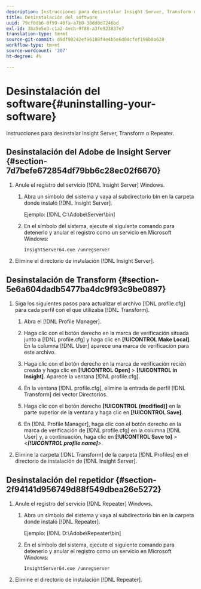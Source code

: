 ```yaml
---
description: Instrucciones para desinstalar Insight Server, Transform o Repeater.
title: Desinstalación del software
uuid: 79cf0db6-0f99-40fa-a7b0-38dd8d7246bd
exl-id: 3ba5e5e3-c1a2-4ecb-9f88-a3fe923837e7
translation-type: tm+mt
source-git-commit: d9df90242ef96188f4e4b5e6d04cfef196b0a628
workflow-type: tm+mt
source-wordcount: '207'
ht-degree: 4%

---
```


# Desinstalación del software{#uninstalling-your-software}

Instrucciones para desinstalar Insight Server, Transform o Repeater.

## Desinstalación del Adobe de Insight Server {#section-7d7befe672854df79bb6c28ec02f6670}

1. Anule el registro del servicio [!DNL Insight Server] Windows.

   1. Abra un símbolo del sistema y vaya al subdirectorio bin en la carpeta donde instaló [!DNL Insight Server].

      Ejemplo: [!DNL C:\Adobe\Server\bin]

   1. En el símbolo del sistema, ejecute el siguiente comando para detenerlo y anular el registro como un servicio en Microsoft Windows:

      ```
      InsightServer64.exe /unregserver
      ```

1. Elimine el directorio de instalación [!DNL Insight Server].

## Desinstalación de Transform {#section-5e6a604dadb5477ba4dc9f93c9be0897}

1. Siga los siguientes pasos para actualizar el archivo [!DNL profile.cfg] para cada perfil con el que utilizaba [!DNL Transform].

   1. Abra el [!DNL Profile Manager].
   1. Haga clic con el botón derecho en la marca de verificación situada junto a [!DNL profile.cfg] y haga clic en **[!UICONTROL Make Local]**. En la columna [!DNL User] aparece una marca de verificación para este archivo.

   1. Haga clic con el botón derecho en la marca de verificación recién creada y haga clic en **[!UICONTROL Open]** > **[!UICONTROL in Insight]**. Aparece la ventana [!DNL profile.cfg].

   1. En la ventana [!DNL profile.cfg], elimine la entrada de perfil [!DNL Transform] del vector Directorios.

   1. Haga clic con el botón derecho **[!UICONTROL (modified)]** en la parte superior de la ventana y haga clic en **[!UICONTROL Save]**.

   1. En [!DNL Profile Manager], haga clic con el botón derecho en la marca de verificación de [!DNL profile.cfg] en la columna [!DNL User] y, a continuación, haga clic en **[!UICONTROL Save to]** > *&lt;**[!UICONTROL profile name]**>*.

1. Elimine la carpeta [!DNL Transform] de la carpeta [!DNL Profiles] en el directorio de instalación de [!DNL Insight Server].

## Desinstalación del repetidor {#section-2f94141d956749d88f549dbea26e5272}

1. Anule el registro del servicio [!DNL Repeater] Windows.

   1. Abra un símbolo del sistema y vaya al subdirectorio bin en la carpeta donde instaló [!DNL Repeater].

      Ejemplo: [!DNL D:\Adobe\Repeater\bin]

   1. En el símbolo del sistema, ejecute el siguiente comando para detenerlo y anular el registro como un servicio en Microsoft Windows:

      ```
      InsightServer64.exe /unregserver
      ```

1. Elimine el directorio de instalación [!DNL Repeater].
